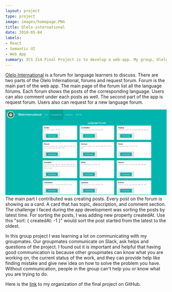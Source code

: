 ```yaml
---
layout: project
type: project
image: images/homepage.PNG
title: Olelo-international
date: 2018-05-04
labels:
- React
- Semantic UI
- Web App
summary: ICS 314 Final Project is to develop a web-app. My group, Olelo International made an app that is for students and faculties in UHM who is learning or interesting to learn about foreign languages.
---
```


[Olelo International](http://olelointernational.meteorapp.com/#/) is a forum for language learners to discuss. There are two parts of the Olelo International, forums and request forum. Forum is the main part of the web app. The main page of the forum list all the language forums. Each forum shows the posts of the corresponding language. Users can also comment under each posts as well. The second part of the app is request forum. Users also can request for a new language forum. 



<img class=" image width=100" src="../images/forum.PNG">
The main part I contributed was creating posts. Every post on the forum is showing as a card. A card that has topic, description, and comment section. The challenge I faced during the app development was sorting the posts by latest time. For sorting the posts, I was adding new property createdAt. Use this "sort: { createdAt: -1 }" would sort the post started from the latest to the oldest. 


In this group project I was learning a lot on communicating with my groupmates. Our groupmates communicate on Slack, ask helps and questions of the project. I found out it is important and helpful that having good communication is because other groupmates can know what you are working on, the current status of the work, and they can provide help like finding mistake and give new idea on how to solve the problem you have. Without communication, people in the group can't help you or know what you are trying to do. 


Here is the [link](https://github.com/olelo-international/Final-Project-App) to my organization of the final project on GitHub.
